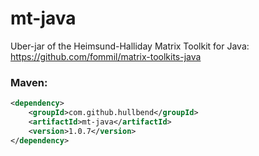 # mt-java

Uber-jar of the Heimsund-Halliday Matrix Toolkit for Java: https://github.com/fommil/matrix-toolkits-java

### Maven:

```xml
<dependency>
    <groupId>com.github.hullbend</groupId>
    <artifactId>mt-java</artifactId>
    <version>1.0.7</version>
</dependency>
```
